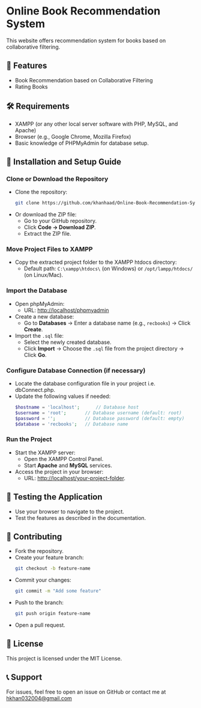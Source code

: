 # Online Book Recommendation System

This website offers recommendation system for books based on collaborative filtering.

## 📂 Features
- Book Recommendation based on Collaborative Filtering
- Rating Books

## 🛠️ Requirements
- XAMPP (or any other local server software with PHP, MySQL, and Apache)
- Browser (e.g., Google Chrome, Mozilla Firefox)
- Basic knowledge of PHPMyAdmin for database setup.

## 🚀 Installation and Setup Guide

### Clone or Download the Repository

- Clone the repository:
    ```bash
    git clone https://github.com/khanhaad/Online-Book-Recommendation-System.git
    ```
- Or download the ZIP file:
    - Go to your GitHub repository.
    - Click **Code → Download ZIP**.
    - Extract the ZIP file.

### Move Project Files to XAMPP

- Copy the extracted project folder to the XAMPP htdocs directory:
    - Default path: `C:\xampp\htdocs\` (on Windows) or `/opt/lampp/htdocs/` (on Linux/Mac).

### Import the Database

- Open phpMyAdmin:
    - URL: [http://localhost/phpmyadmin](http://localhost/phpmyadmin)
- Create a new database:
    - Go to **Databases** → Enter a database name (e.g., `recbooks`) → Click **Create**.
- Import the `.sql` file:
    - Select the newly created database.
    - Click **Import** → Choose the `.sql` file from the project directory → Click **Go**.

### Configure Database Connection (if necessary)

- Locate the database configuration file in your project i.e. dbConnect.php.
- Update the following values if needed:
    ```php
    $hostname = 'localhost';      // Database host
    $username = 'root';       // Database username (default: root)
    $password = '';           // Database password (default: empty)
    $database = 'recbooks';   // Database name
    ```

### Run the Project

- Start the XAMPP server:
    - Open the XAMPP Control Panel.
    - Start **Apache** and **MySQL** services.
- Access the project in your browser:
    - URL: [http://localhost/your-project-folder](http://localhost/your-project-folder/main.php).

## 🧪 Testing the Application

- Use your browser to navigate to the project.
- Test the features as described in the documentation.

## 🤝 Contributing

- Fork the repository.
- Create your feature branch:
    ```bash
    git checkout -b feature-name
    ```
- Commit your changes:
    ```bash
    git commit -m "Add some feature"
    ```
- Push to the branch:
    ```bash
    git push origin feature-name
    ```
- Open a pull request.

## 📄 License

This project is licensed under the MIT License.

## 📞 Support

For issues, feel free to open an issue on GitHub or contact me at hkhan032004@gmail.com
